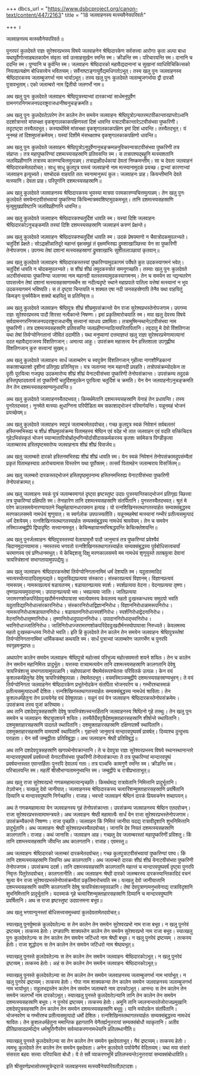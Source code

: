 +++
dbcs_url = "https://www.dsbcproject.org/canon-text/content/447/2163"
title = "18 जलवाहनस्य मत्स्यवैनेयपरिवर्तः"

+++
॥

जलवाहनस्य मत्स्यवैनेयपरिवर्तः॥

पुनरपरं कुलदेवते राज्ञः सुरेश्वरप्रभस्य विषये जलवाहनेन श्रेष्ठिदारकेण सर्वसत्त्वा आरोगाः कृता अल्पा बाधा यथापूर्वेणोत्साहबलकायेन संवृताः सर्व उत्साहसुखेन रमन्ति स्म। क्रीडन्ति स्म। परिचारयन्ति स्म। दानानि च ददन्ति स्म। पुण्यानि च कुर्वन्ति स्म। जलवाहनः श्रेष्ठिदारको महावैद्यदानानां च सुखानां व्याधिविचिकित्सको नियतप्रत्यक्षेण बोधिसत्त्वेन भवितव्यम्। सर्वेनाष्टाङ्गायुर्वैद्यमधिगतोऽभूत्। तस्य खलु पुनः जलवाहनस्य श्रेष्ठिदारकस्य जलाम्बुजगर्भा नाम भार्याऽभूत्। तस्य खलु पुनः कुलदेवते जलाम्बुजगर्भाया द्वौ दारकौ पुत्रावभूताम्। एको जलाम्बरो नाम द्वितीयो जलगर्भो नाम॥

अथ खलु पुनः कुलदेवते जलवाहनः श्रेष्ठिपुत्रस्याभ्यां दारकाभ्यां सार्धमनुपूर्वेण ग्रामनगरनिगमजनपदराष्ट्रराजधानीष्वनुचङ्क्रमति॥

अथ खलु पुनः कुलदेवतेऽपरेण तेन कालेन तेन समयेन जलवाहनः श्रेष्ठिपुत्रोऽन्यतरमटवीकान्तारप्राप्तोऽध्वनि ददर्शात्रान्तरे मांसभक्षा वृकशृगालकाकपक्षिणस्तां दिशं धावन्ति यत्राटवीकान्तारेऽटवीसंभवा पुष्करिणी। तदृटष्ट्वा तस्यैतदभूत्। कस्यार्थमिमे  मांसभक्षा वृकशृगालकाकपक्षिण इमां दिशं धावन्ति। तस्यैतदभूत्। यं नूनमहं तां दिशमुपसंक्रमेयम्। यस्यां दिशीमे मंसभक्षाश्च वृकशृगालकाकपक्षिणो धावन्ति॥

अथ खलु पुनः कुलदेवते जलवाहनः श्रेष्ठिपुत्रोऽनुपूर्वेणानुचङ्क्रमन्ननुविचरन्यत्राटवीसंभवा पुष्करिणी तत्र संप्राप्तः। तत्र महापुष्करिण्यां दशमत्स्यसहस्राणि प्रतिवसन्ति स्म। स तत्रापश्यद्बहूनि मत्स्यशतानि जलविप्रहीणानि तत्रास्य कारुण्यचित्तमुत्पन्नम्। तत्राद्राक्षीदर्धकायां देवतां निष्क्रमन्तीम्। सा च देवता जलवाहनं श्रेष्ठिदारकमेतदवोचत्। साधु साधु कुलपुत्र यस्त्वं जलवाहनो नाम मत्स्यानामुदकं प्रयच्छ। द्वाभ्यां कारणाभ्यां जलवाहन इत्युच्यते। यश्चोदकं वाहयति ततः स्वनामानुरूपं कुल। जलवाहनः प्राह। कियन्तीमानि देवते मत्स्यानि। देवता प्राह। परिपूर्णानि दशमत्स्यसहस्राणि॥

अथ खलु कुलदेवते जलवाहनस्य श्रेष्ठिदारकस्य भूयस्या मात्रया परमकारुण्यचित्तमुत्पन्नम्। तेन खलु पुनः कुलदेवते समयेनाटवीसंभवायां पुष्करिण्या किंचिन्मात्रमवशिष्टमुदकमभूत्। तानि दशमत्स्यसहस्राणि मृत्युमुखप्रविष्टानि  जलविप्रहीणानि धावन्ति॥

अथ खलु कुलदेवते जलवाहनः श्रेष्ठिदारकश्चतुर्दिशं धावति स्म। यस्यां दिशि जलवाहनः श्रेष्ठिदारकोऽनुचङ्कमति तस्यां दिशि दशम्त्स्यसहस्राणि जलवाहनं करुणं प्रेक्षन्ते॥

अथ खलु कुलदेवते  जलवाहनः श्रेष्ठिदारकश्चतुर्दिशं धावति स्म। उदकं प्रेषयमाणो न चैवात्रोदकमुपलभ्यते। चतुर्दिशं प्रेक्षते। सोऽद्राक्षीन्नातिदूरे महान्तं वृक्षसमूहं तं वृक्षमभिरुह्य द्रुमशाखाञ्छित्त्वा येन सा पुष्करिणी तेनोपजगाम। उपगम्य तेषां दशानां मत्स्यसहस्राणां द्रुमशाखाभिः सुशीतलाञ्छायां कृतवान्॥

अथ खलु कुलदेवते जलवाहनः श्रेष्ठिदारकस्तस्यां पुष्करिण्यामुदकागमं पर्येषते कुत उदकस्यागमनं भवेत्। चतुर्दिशं धावति न चोदकमुपलभ्यते। स शीघ्रं शीघ्रं तमुदकस्त्रोतं समनुगच्छति। तस्याः खलु पुनः कुलदेवते अटवीसंभवायाः पुष्करिण्या जलागमा नाम महानदी यतस्तस्यामुदकस्यागमनम्। तेन च समयेन सा न्द्यन्यतरेण पापसत्त्वेन तेषां दशानां मत्स्यसहस्राणामर्थेन सा नदीत्यदृष्टे स्थाने महाप्रपाते पातिता यत्तेषां मत्स्यानां न भूय उदकस्यागमनं भविष्यति। स तं दृष्ट्वा चिन्तयति न शक्यत एषा नदी जनसहस्रेणापि तेनैव यथा वाहयितुं किमङ्ग पुनर्मयैकेन शक्यो बाहयितुं स प्रतिनिवृत्तः॥

अथ खलु कुलदेवते जलवाहनः श्रेष्ठिपुत्रः शीघ्रं शीघ्रमुपसंक्रान्तो येन राजा सुरेश्वप्रभस्तेनोपजगाम। उपगम्य राज्ञः सुरेश्वरप्रभस्य पादौ शिरसा नत्वैकान्ते निषण्णः। इमां प्रकृतिमारोचयाति स्म। मया खलु देवस्य विषये सर्वग्रामनगरनिगमजनपदराष्ट्रराजधानीषु सत्त्वानां व्याधयः प्रशमिताः। तत्रामुष्मिन्स्थानेऽटवीसंभवा नाम पुष्करिणी। तत्र दशमत्स्यसहस्राणि प्रतिवसन्ति जलप्रहीणान्यादित्यपरितापितानि। तद्ददातु मे देवो विंशतिगजा यथा तेषां तिर्यग्योनिगतानां जीवितं ददामीति। यथा मनुष्याणां दत्तमाज्ञप्तं खलु राज्ञा सुरेश्वरप्रभेणामात्यानां ददत महावैद्यराजस्य विंशतिगजान्। अमात्या आहुः। उपसंक्रम महासत्त्व येन हस्तिशाला उपगृह्णीष्व विंशतिगजान् कुरु सत्त्वानां सुखम्॥

अथ खलु कुलदेवते जलवाहनः सार्धं जलाम्बरेण च स्वपुत्रेण विंशतिगजान् गृहीत्वा नागशौण्डिकानां सकाशाच्छतशो दृशीनां प्रतिगृह्य प्रतिनिवृत्तः। यत्र जलागमा नाम महानदी प्रवहति। तत्रोपसंक्रम्योदकेन ता दृतीः पूरयित्वा गजपृष्ठ उदकमारोप्य शीघ्रं शीघ्रं येनाटवीसंभवा पुष्करिणी तेनोपसंक्रान्तः। उपसंक्रम्य तदुदकं हस्तिपृष्ठादवतार्य तां पुष्करिणीं चतुर्दिशमुदकेन पूरयित्वा चतुर्दिशं च क्रमति। येन येन जलवाहनोऽनुचङ्क्रमति तेन तेन दशमत्स्यसहस्राण्यनुधावन्ति॥

अथ खलु कुलदेवते जलवाहनस्यैतदभवत्। किमर्थमेतानि दशमत्स्यसहस्राणि येनाहं तेन प्रधावन्ति। तस्य पुनरेतदभवत्। नूनमेते मत्स्याः क्षुधाग्निना परिपीडिता मम सकाशाद्भोजनं परिमार्गयन्ति। यन्नूनमहं भोजनं प्रयच्छेयम्॥

अथ खलु कुलदेवते जलवाहनः स्वपुत्रं जलाम्बरमेतदवोचत्। गच्छ कुलपुत्र स्वकं निवेशनं सर्वबलतरं हस्तिनमभिरूह्य च शीध्रं शीघ्रमुपसंक्रम्य पितामहस्य श्रेष्ठिन एवं वदेह भो तात जलवाहन एवं वदति यत्किंचिदत्र गृहेऽभिसंस्कृतं भोजनं स्यान्मातापित्रोर्भ्रातृभगिन्योर्दासीदासकर्मकरस्य कृतशः सर्वमेकत्र पिण्डीकृत्वा जलाम्बरस्य हस्तिपृष्टमवरोप्य जलवाहनाय शीघ्रं शीघ्रं विसर्जय॥

अथ खलु जलाम्बरो दारको हस्तिनमभिरुह्य शीघ्रं शीघ्रं धावति स्म। येन स्वकं निवेशनं तेनोपसंक्रामदुपसंम्यैतां प्रकृतं पितामहस्याग्र आरोचयामास विस्तरेण यथा पूर्वोक्तम्। तत्सर्वं पितामहेन जलाम्बराय विसर्जितम्॥

अथ खलु जलम्बरो दारकस्तद्भोजनं हस्तिपृष्ठमुपनाम्य हस्तिनमभिरुह्य येनाटवीसंभवा पुष्करिणी तेनोपसंक्रामत्॥

अथ खलु जलवाहनः स्वकं पुत्रं जलाम्बरमागतं दृष्ट्वा हृष्टस्तुष्ट उदग्रः पुत्रस्यान्तिकाद्भोजनं प्रतिगृह्य च्छित्त्वा तत्र पुष्करिण्यां प्रक्षिपति स्म। तेनाहारेण तानि दशमत्स्यसहस्राणि संतर्पितानि। पुनस्तस्यैतदभवत्। श्रुतं मे परेण कालसमयेनारण्यायतने भिक्षुर्महायानधारयमान इत्याह। यो रत्नशिखिनस्तथागतस्यार्हतः सम्यक्संबुद्धस्य मरणकालसमये नामधेयं शृणुयात्। स स्वर्गलोक उपपत्स्यतीति। यन्नूनमहमेषां मत्स्यानां गम्भीरं प्रतीत्यसमुत्पादं धर्मं देशयेयम्। रत्नशिखिनस्तथागतस्यार्हतः सम्यक्संबुद्धस्य नामधेयं श्रावयेयम्। तेन च समयेन तस्मिञ्जम्बुद्वीपे द्विघादृष्टिः सत्त्वानामभूत्। केचिन्महायानमभिश्रद्धयन्ति केचित्क्लेशयन्ति॥

अथ खलु पुनर्जलवाहनः श्रेष्ठिपुत्रस्तस्यां वेलायामुभौ पादौ जानुमात्रं तत्र पुष्करिण्यां प्रवेश्यैवं चिदानमुदानयामास। नमस्तस्य भगवतो रत्नशिखिनस्तथागतस्यार्हतः सम्यक्संबुद्धस्य पुर्वबोधिसत्त्वचर्यां चरमाणस्य एवं प्रणिधानमभूत्। ये केचिद्दशसु दिक्षु मरणकालसमये मम नामधेयं शृणुयुस्ते ततश्च्युत्वा देवानां त्रायस्त्रिंशानां सभागतायामुपपद्येयुः॥

अथ खलु जलवाहनः श्रेष्ठिदारकस्तेषां तिर्यग्योनिगतानामिमं धर्मं देशयति स्म। यदुतास्मादिदं भवत्यस्योत्पादादिदमुत्पद्यते। यदुताविद्याप्रत्यया संस्कारा। संस्कारप्रत्ययं विज्ञानम्। विज्ञानप्रत्ययं नामरूपम्। नामरूपप्रत्ययं षडायतनम्। षडायतनप्रत्यय स्पर्शः। स्पर्शप्रत्यया वेदना। वेदनाप्रत्यया तृष्णा। तृष्णाप्रत्ययमुपादानम्। उपादानप्रत्ययो भवः। भवप्रत्यया जातिः। जातिप्रत्यया जरामरणशोकपरिदेवदुःखदौर्मनस्योपायासा भवत्येवमस्य केवलस्य महतो दुःखस्कन्धस्य समुदयो भवति  यदुताविद्यानिरोधात्संरकारनिरोधः। संस्कारनिरोधाद्विज्ञाननिरोधः। विज्ञाननिरोधान्नामरूपनिरोधः। नामरूपनिरोधात्षडायतननिरोधः। षडायतननिरोधात्स्पर्शनिरोधः। स्पर्शनिरोधाद्वेदनानिरोधः। वेदनानिरोधात्तृष्णानिरोधः। तृष्णानिरोधादुपादाननिरोधः। उपादाननिरोधाद्भवनिरोधः। भवनिरोधाज्जातिनिरोधः। जातिनिरोधाज्जरामरणशोकपरिदेवदुःखदौर्मनस्योपायासा निरुध्यते। केवलमस्य महतो दुःखस्कन्धस्य निरोधो भवति। इति हि कुलदेवते तेन कालेन तेन समयेन जलवाहनः श्रेष्ठिपुत्रस्तेषां तिर्यग्योनिगतानामिमां धार्मिककथां कथयति स्म। सार्धं पुत्राभ्यां जलाम्बरेण जलगर्भेण च पुनरपि स्वगृहमनुप्राप्तः॥

अथापरेण कालेन समयेन जलवाहनः श्रेष्ठिपुत्रो महोत्सवं परिभुज्य महोत्सवमत्तो शयने शयितः। तेन च कालेन तेन समयेन महानिमित्तः प्रादुर्भूतः। यत्तस्या रात्र्यामत्ययेन तानि दशमत्स्यसहस्राणि कालगतानि देवेषु त्रायस्त्रिंशत्सु सभागतायामुपपन्नानि। सहोपपन्नानां चैषामेवंरूपश्चेतसः परिवितर्क उत्पन्नः। केन वयं कुशलकर्महेतुनेह देवेषु त्रायस्त्रिंशेषूपपन्नाः। तेषामेतदभूत्। वयमस्मिञ्जम्बुद्वीपे दशमत्स्यसहस्राण्यभूवन्। ते वयं तिर्यग्योनिगता जलवाहनेन श्रेष्ठिदारकेण प्रभूतेनोदकेन संतर्पिता भोजनवरेण च। गम्भीरश्चास्माकं प्रतीत्यसमुत्पादधर्मो देशितः। रत्नशिखिनस्तथागतस्यार्हतः सम्यक्संबुद्धस्य नामधेयं श्राविताः। तेन कुशलधर्महेतुना तेन प्रत्ययेनेह वयं देवेषूपपन्नाः। यन्नूनं वयं येन जलवाहनः श्रेष्ठिदारकस्तेनोपसंक्रमेमः। उपसंक्रम्य तस्य पूजां करिष्यामः।  
अथ तानि दशदेवपुत्रसहस्राणि देवेषु त्रायस्त्रिंशत्स्वन्तर्हितानि जलवाहनस्य श्रिष्ठिनो गृहे तस्थुः। तेन खलु पुनः समयेन च जलवाहनः श्रेष्ट्युपशयने शयितः। तस्यैतैर्देवपुत्रैर्दशमुक्ताहारसहस्राणि शीर्षान्ते स्थापितानि। दशमुक्ताहारसहस्राणि पादतले स्थापितानि। दशमुक्ताहारसहस्राणि दक्षिणपार्श्वे स्थापितानि। दशमुक्ताहारसहस्राणि वामपार्श्वे स्थापितानि। गृहान्तरे जानुमात्रं मान्दारवपुष्पवर्षं प्रावर्षत्। दिव्याश्च दुन्दुभयः पराहताः। येन सर्वे जम्बुद्वीताः  प्रतिविबुद्धाः। अथ जलवाहनः श्रेष्ठी प्रतिविबुद्धं॥

अथ तानि दशदेवपुत्रसहस्राणि खगपथेनोपक्रान्तानि। ते च देवपुत्रा राज्ञः सुरेश्वरप्रभस्य विषये स्थानस्थानान्तरे मान्दारवपुष्पवर्षं प्रवर्षयन्तो येनाटवीसंभवा पुष्करिणी तेनोपसंक्रान्ताः ते तत्र पुष्करिण्यां मान्दारवपुष्पं प्रवर्षयन्तस्तत एवान्तर्हिताः पुनरपि देवालयं गताः। तत्र पञ्चभिः कामगुणै रमन्ति स्म। क्रीडन्ति स्म। परिचालयन्ति स्म। महतीं श्रीसौभाग्यतामनुभवन्ति स्म। जम्बुद्वीपे च रात्रीप्रभाताभूत्॥

अथ खलु राजा सुरेश्वरप्रभो गणकमहामात्यान्पृच्छति। किमर्थमद्य रात्रावेतानि निमित्तानि प्रादुर्भूतानि।  
तेऽवोचन्। यत्खलु देवो जानीयात्। जलवाहनस्य श्रेष्ठिदारकस्य चत्वारिंशन्मुक्ताहारसहस्राणि प्रवर्षितानि दिव्यानि च मान्दारवपुष्पाणि निर्गच्छन्ति। राजाह। भवन्तो जलवाहनं श्रेष्ठिनं दारकं प्रियवचनेन शब्दापयन्॥

अथ ते गणकमहामात्या येन जलवाहनस्य गृहं तेनोपसंक्रान्ताः। उपसंक्रम्य जलवाहनस्य श्रेष्ठिन एतदवोचन्। राजा सुरेश्वरप्रभस्त्वामामन्त्रयते। अथ जलवाहनः श्रेष्ठी महामात्यैः सार्धं येन राजा सुरेश्वरप्रभस्तेनोपजगाम। उपसंक्रम्यैकान्ते निषण्णः। राजा पृच्छति।  जलवाहन किं निमित्तं जानीया यदद्य रात्रावीदृशानि शुभनिमित्तानि प्रादुर्भूतानि। अथ जलवाहनः श्रेष्ठी सुरेश्वरप्रभस्यैतदवोचत्। जानाभि देव नियतं दशमत्स्यसहस्राणि कालगतानि। राजाह। कथं जानासि। जलवाहन आह। गच्छतु देव जलाम्बरस्तां महापुष्करिणीं प्रविशतु। किं तानि दशम्त्स्यसहस्राणि जीवन्ति अथ कालगतानि। राजाह। एवमस्तु॥

अथ जलवाहनः श्रेष्ठिदारको जलाम्बरं दारकमेतदवोचत्। गच्छ कुलपुत्राटवीसंभवायां पुष्करिण्यां पश्य। किं तानि दशमत्स्यसहस्राणि  जिवन्ति अथ कालगतानि। अथ जलाम्बरो दारकः शीघ्रं शीघ्रं येनाटवीसंभवा पुष्करिणी तेनोपजगाम। उपसंक्रम्य ददर्श। तानि दशम्त्स्यसहस्राणि कालगतानि महान्तं च मान्दारवपुष्पवर्षं दृष्ट्वा पुनरपि निवृत्तः पितुरेतदवोचत्। कालगतानीति। अथ जलवाहनः श्रेष्ठी दारको जलम्बरस्य दारकस्यान्तिकादिदं वचनं श्रुत्वा येन राजा सुरेश्वरप्रभस्तेनोपसंक्रम्यैतां प्रकृतिमारोचयति स्म। यत्खलु देवो जानीयात्तानि दशम्त्स्यसहस्राणि सर्वाणि कालगतानि देवेषु त्रायस्त्रिंशत्स्वुपपन्नानि। तेषां देवपुत्राणामनुभावेनाद्य रात्राविदृशानि शुभनिमित्तानि प्रादुर्भूतानि। यदस्माकं गृहे चत्वारिंशन्मुक्ताहारसहस्राणि दिव्यानि च मान्दारवपुष्पाणि प्रवर्षितानि। अथ स राजा हृष्टस्तुष्ट उदग्रात्तमना बभूव॥

अथ खलु भगवान्पुनस्तां बोधिसत्त्वसमुच्चयां कुलदेवतामेतदवोचत्॥

स्यात्खलु पुनर्युष्माकं कुलदेवतेऽन्यः स तेन कालेन तेन समयेन सुरेश्वरप्रभो नाम राजा बभूव। न खलु पुनरेवं द्रष्टव्यम्। तत्कस्य हेतोः। दण्डपाणिः शाक्यस्तेन कालेन तेन समयेन सुरेश्वरप्रभो नाम राजा बभूव। स्यात्खलु पुनः कुलदेवतेऽन्यः स तेन कालेन तेन समयेन जटिंधरो नाम श्रेष्ठी बभूव। न खलु पुनरेवं द्रष्टव्यम् । तत्कस्य हेतोः। राजा शुद्धोदनः स तेन कालेन तेन समयेन जटिंधरो नाम श्रेष्ठ्यभूत्॥

स्यात्खलु पुनस्ते कुलदेवतेऽन्यः स तेन कालेन तेन समयेन जलवाहनः श्रेष्ठिदारकोऽभूत्। न खलु पुनरेवं द्रष्टव्यम्। तत्कस्य हेतोः। अहं स तेन कालेन तेन समयेन जलवाहनः श्रेष्ठिदारकोऽभूत्॥

स्यात्खलु पुनस्ते कुलदेवतेऽन्या सा तेन कालेन तेन समयेन जलवाहनस्य जलाम्बुजगर्भा नाम भार्याभूत्। न खलु पुनरेवं द्रष्टव्यम्। तत्कस्य हेतोः। गोपा नाम शाक्यकन्या तेन कालेन समयेन जलवाहनस्य जलाम्बुजगर्भा नाम भार्याभूत्। राहुलभद्रस्तेन कलेन तेन समयेन जलाम्बरो नाम दारकोऽभूत्। आनन्दः स तेन कालेन तेन समयेन जलगर्भो नाम दारकोऽभूत्। स्यात्खलु पुनस्ते कुलदेवतेऽन्यानि तानि तेन कालेन तेन समयेन दशमत्स्यसहस्राणि बभूवः। न पुनरेवं द्रष्टव्यम्। तत्कस्य हेतोः। अमूनि तानि ज्वलनान्तरतेजोराजप्रमुखानि दशदेवपुत्रसहस्राणि तेन कालेन तेन समयेन दशमत्स्यसहस्राणि बभूवुः। यानि मयोदकेन संतर्पितानि। भोजनवरेण च गम्भीरश्च प्रतीत्यसमुत्पादो धर्मो देशितः। रत्नशिखिनस्तथागतस्यार्हतः सम्यक्संबुद्धस्य नामधेयं श्रावितः। तेन कुशलधर्महेतुना ममान्तिक इहागतानि येनैतर्ह्यनुत्तरायां सम्यक्संबोधौ व्याकृतानि। अतीव प्रीतिप्रासादप्रामोद्येन धर्मश्रुतिगौरवेण सर्वव्याकरणनामधेयानि प्रतिलब्धानीति॥

स्यात्खलु पुनस्ते कुलदेवतेऽन्या सा तेन कालेन तेन समयेन वृक्षदेवताभूत्। नैवं द्रष्टव्यम्। तत्कस्य हेतोः। त्वमभूः कुलदेवते तेन कालेन तेन समयेन वृक्षदेवता। अनेन कुलदेवते पर्यायेणैवं वेदितव्यम्। यथा मया संसारे संसरता बहवः सत्त्वाः परिपाचिता बोधौ। ये ते सर्वे व्याकरणभूमिं प्रतिलप्स्यन्तेऽनुत्तरायां सम्यक्संबोधाविति॥

इति श्रीसुवर्णप्रभासोत्तमसूत्रेन्द्रराजे जलवाहनस्य
मत्स्यवैनेयपरिवर्तोऽष्टादशः।  
